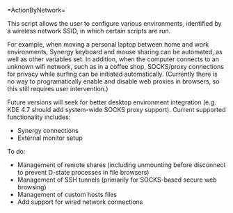 =ActionByNetwork=


This script allows the user to configure various environments, identified by a wireless network SSID, in which certain scripts are run.

For example, when moving a personal laptop between home and work environments, Synergy keyboard and mouse sharing can be automated, as well as other variables set. In addition, when the computer connects to an unknown wifi network, such as in a coffee shop, SOCKS/proxy connections for privacy while surfing can be initiated automatically. (Currently there is no way to programatically enable and disable web proxies in browsers, so this still requires user intervention.)

Future versions will seek for better desktop environment integration (e.g. KDE 4.7 should add system-wide SOCKS proxy support). Current supported functionality includes:

* Synergy connections
* External monitor setup

To do: 

* Management of remote shares (including unmounting before disconnect to prevent D-state processes in file browsers)
* Management of SSH tunnels (primarily for SOCKS-based secure web browsing)
* Management of custom hosts files
* Add support for wired network connections
